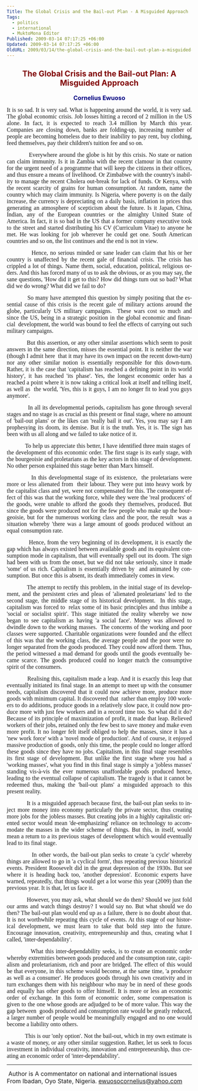```yaml
---
Title: The Global Crisis and the Bail-out Plan - A Misguided Approach
Tags:
  - politics
  - international
  - MuktoMona Editor
Published: 2009-03-14 07:17:25 +06:00
Updated: 2009-03-14 07:17:25 +06:00
OldURL: 2009/03/14/the-global-crisis-and-the-bail-out-plan-a-misguided-approach/
---
```


<h2 style="text-align: center;"><span style="color: #800000;"><strong><span lang="EN-GB">The Global Crisis and the Bail-out Plan: A Misguided Approach</span></strong></span></h2>

<p class="MsoNormal" style="text-align: center;" align="center"><span style="color: #000080;"><strong><span style="font-size: 12pt;" lang="EN-GB">Cornelius Ewuoso </span></strong></span></p>

<p class="MsoNormal" style="text-align: justify;"><span style="font-family: Verdana;"><span style="font-size: 12pt;" lang="EN-GB">It is so sad. It is very sad. What is happening around the world, it is very sad. The global economic crisis. Job losses hitting a record of 2 million in the US alone. In fact, it is expected to reach 3.4 million by March this year. Companies are closing down, banks are folding-up, increasing number of people are becoming homeless due to their inability to pay rent, buy clothing, feed themselves, pay their children's tuition fee and so on.</span></span></p>

<p class="MsoNormal" style="text-align: justify;"><span style="font-family: Verdana;"><span style="font-size: 12pt;" lang="EN-GB">            Everywhere around the globe is hit by this crisis. No state or nation can claim immunity. Is it in Zambia with the recent clamour in that country for the urgent need of a programme that will keep the citizens in their offices, and thus ensure a means of livelihood. Or Zimbabwe with the country's inability to manage the recent Cholera out-break for lack of funds. Or Kenya, with the recent scarcity of grains for human consumption. At random, name the country which may claim immunity. Is Nigeria, where poverty is on the daily increase, the currency is depreciating on a daily basis, inflation in prices thus generating an atmosphere of scepticism about the future. Is it Japan, China, Indian, any of the European countries or the almighty United State of America. In fact, it is so bad in the US that a former company executive took to the street and started distributing his CV (Curriculum Vitae) to anyone he met. He was looking for job wherever he could get one. South American countries and so on, the list continues and the end is not in view.</span></span></p>

<p class="MsoNormal" style="text-align: justify;"><span style="font-family: Verdana;"><span style="font-size: 12pt;" lang="EN-GB">            Hence, no serious minded or sane leader can claim that his or her country is unaffected by the recent gale of financial crisis. The crisis has crippled a lot of things. Name them, social, education, political, religious orders. And this has forced many of us to ask the obvious, or as you may say, the sane questions, 'How did it get to this? How did things turn out so bad? What did we do wrong? What did we fail to do?</span></span></p>
<p class="MsoNormal" style="text-align: justify;"><span style="font-family: Verdana;"><span style="font-size: 12pt;" lang="EN-GB">            So many have attempted this question by simply positing that the essential cause of this crisis is the recent gale of military actions around the globe, particularly US military campaigns.  These wars cost so much and since the US, being in a strategic position in the global economic and financial  development, the world was bound to feel the effects of carrying out such military campaigns.</span></span></p>

<p class="MsoNormal" style="text-align: justify;"><span style="font-family: Verdana;"><span style="font-size: 12pt;" lang="EN-GB">            But this assertion, or any other similar assertions which seem to posit answers in the same direction, misses the essential point. It is neither the war (though I admit here  that it may have its own impact on the recent down-turn) nor any other similar notion is essentially responsible for this down-turn. Rather, it is the case that 'capitalism has reached a defining point in its world history', it has reached 'its phase'. Yes, the longest economic order has a reached a point where it is now taking a critical look at itself and telling itself, as well as  the world, 'Yes, this is it guys, I am no longer fit to lead you guys anymore'.</span></span></p>
<p class="MsoNormal" style="text-align: justify;"><span style="font-family: Verdana;"><span style="font-size: 12pt;" lang="EN-GB">            In all its developmental periods, capitalism has gone through several stages and no stage is as crucial as this present or final stage, where no amount of 'bail-out plans' or the likes can 'really bail it out'. Yes, you may say I am prophesying its doom, its demise. But it is the truth. Yes, it is. The sign has been with us all along and we failed to take notice of it.</span></span></p>

<p class="MsoNormal" style="text-align: justify;"><span style="font-family: Verdana;"><span style="font-size: 12pt;" lang="EN-GB">            To help us appreciate this better, I have identified three main stages of  the development of this economic order. The first stage is its early stage, with the bourgeoisie and proletarians as the key actors in this stage of development. No other person explained this stage better than Marx himself. </span></span></p>

<p class="MsoNormal" style="text-align: justify;"><span style="font-family: Verdana;"><span style="font-size: 12pt;" lang="EN-GB">            In this developmental stage of its existence,  the proletarians were more or less alienated from  their labour. They were put into heavy work by the capitalist class and yet, were not compensated for this. The consequent effect of this was that the working force, while they were the 'real producers' of the goods, were unable to afford the goods they themselves, produced. But since the goods were produced not for the few people who make up the bourgeoisie, but for the numerous working class and the poor, the result  was a situation whereby 'there was a large amount of goods produced without an equal consumption rate.</span></span></p>

<p class="MsoNormal" style="text-align: justify;"><span style="font-family: Verdana;"><span style="font-size: 12pt;" lang="EN-GB">            Hence, from the very beginning of its development, it is exactly the gap which has always existed between available goods and its equivalent consumption mode in capitalism, that will eventually spell out its doom. The sign had been with us from the onset, but we did not take seriously, since it made 'some' of us rich. Capitalism is essentially driven by  and animated by consumption. But once this is absent, its death immediately comes in view.</span></span></p>

<p class="MsoNormal" style="text-align: justify;"><span style="font-family: Verdana;"><span style="font-size: 12pt;" lang="EN-GB">            The attempt to rectify this problem, in the initial stage of its development, and the persistent cries and pleas of 'alienated proletarians' led to the second stage, the middle stage of its historical development.  In this stage, capitalism was forced to  relax some of its basic principles and thus imbibe a 'social or socialist spirit'. This stage initiated the reality whereby we now began to see capitalism as having 'a social face'. Money was allowed to dwindle down to the working masses.  The concerns of the working and poor classes were supported. Charitable organizations were founded and the effect of this was that the working class, the average people and the poor were no longer separated from the goods produced. They could now afford them. Thus, the period witnessed a mad demand for goods until the goods eventually became scarce. The goods produced could no longer match the consumptive spirit of the consumers.</span></span></p>

<p class="MsoNormal" style="text-align: justify;"><span style="font-family: Verdana;"><span style="font-size: 12pt;" lang="EN-GB">            Realising this, capitalism made a leap. And it is exactly this leap that eventually initiated its final stage. In an attempt to meet up with the consumer needs, capitalism discovered that it could now achieve more, produce more goods with minimum capital. It discovered that  rather than employ 100 workers to do additions, produce goods in a relatively slow pace, it could now produce more with just few workers and in a record time too. So what did it do? Because of its principle of maximization of profit, it made that leap. Relieved workers of their jobs, retained only the few best to save money and make even more profit. It no longer felt itself obliged to help the masses, since it has a 'new work force' with a 'novel mode of production'. And of course, it enjoyed massive production of goods, only this time, the people could no longer afford these goods since they have no jobs. Capitalism, in this final stage resembles its first stage of development. But unlike the first stage where you had a 'working masses', what you find in this final stage is simply a 'jobless masses' standing vis-à-vis the ever numerous unaffordable goods produced hence, leading to the eventual collapse of capitalism. The tragedy is that it cannot be redeemed thus, making the 'bail-out plans' a misguided approach to this present reality.</span></span></p>

<p class="MsoNormal" style="text-align: justify;"><span style="font-family: Verdana;"><span style="font-size: 12pt;" lang="EN-GB">            It is a misguided approach because first, the bail-out plan seeks to inject more money into economy particularly the private sector, thus creating more jobs for the jobless masses. But creating jobs in a highly capitalistic oriented sector would mean 'de-emphasizing' reliance on technology to accommodate the masses in the wider scheme of things. But this, in itself, would mean a return to a its previous stages of development which would eventually lead to its final stage. </span></span></p>

<p class="MsoNormal" style="text-align: justify;"><span style="font-family: Verdana;"><span style="font-size: 12pt;" lang="EN-GB">            In other words, the bail-out plan seeks to create 'a cycle' whereby things are allowed to go in 'a cyclical form', thus repeating previous historical events. President Roosevelt did in the great depression of the 1930s. But see where it is heading back too, 'another depression'. Economic experts have warned, repeatedly, that things would get a lot worse this year (2009) than the previous year. It is that, let us face it.</span></span></p>
<p class="MsoNormal" style="text-align: justify;"><span style="font-family: Verdana;"><span style="font-size: 12pt;" lang="EN-GB">            However, you may ask, what should we do then? Should we just fold our arms and watch things destroy? I would say no. But what should we do then? The bail-out plan would end up as a failure, there is no doubt about that. It is not worthwhile repeating this cycle of events. At this stage of our historical development, we must learn to take that bold step into the future. Encourage innovation, creativity, entrepreneurship and thus, creating what I called, 'inter-dependability'.</span></span></p>

<p class="MsoNormal" style="text-align: justify;"><span style="font-family: Verdana;"><span style="font-size: 12pt;" lang="EN-GB">            What this inter-dependability seeks, is to create an economic order whereby extremities between goods produced and the consumption rate, capitalism and proletarianism, rich and poor are bridged. The effect of this would be that everyone, in this scheme would become, at the same time, 'a producer as well as a consumer'. He produces goods through his own creativity and in turn exchanges them with his neighbour who may be in need of these goods and equally has other goods to offer himself. It is more or less an economic order of exchange. In this form of economic order, some compensation is given to the one whose goods are adjudged to be of more value. This way the gap between  goods produced and consumption rate would be greatly reduced, a larger number of people would be meaningfully engaged and no one would become a liability onto others.</span></span></p>

<p class="MsoNormal" style="text-align: justify;"><span style="font-family: Verdana;"><span style="font-size: 12pt;" lang="EN-GB">            This is our 'only option'. Not the bail-out, which in my own estimate is a waste of money, or any other similar suggestion. Rather, let us seek to focus investment in individual creativity, innovation and entrepreneurship, thus creating an economic order of 'inter-dependability'.</span></span></p>

<hr />

<p class="MsoNormal"><span style="font-size: 12pt;"> Author is A commentator on national and international issues From Ibadan, Oyo State, Nigeria. <a href="mailto:ewuosocornelius@yahoo.com">ewuosocornelius@yahoo.com</a>    </span></p>
